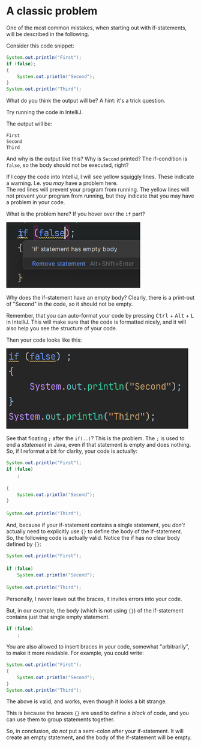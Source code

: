 # A classic problem

One of the most common mistakes, when starting out with if-statements, will be described in the following.

Consider this code snippet:

```java
System.out.println("First");
if (false); 
{
    System.out.println("Second");
}
System.out.println("Third");
```

What do you think the output will be? A hint: it's a trick question.

Try running the code in IntelliJ.

<hint title="Hint">

The output will be:
```
First
Second
Third
```

</hint>

And why is the output like this? Why is `Second` printed? The if-condition is `false`, so the body should not be executed, right?

If I copy the code into IntelliJ, I will see yellow squiggly lines. These indicate a warning. I.e. you _may_ have a problem here.\
The red lines will prevent your program from running. The yellow lines will not prevent your program from running, but they indicate that you may have a problem in your code.

What is the problem here? If you hover over the `if` part?

![wrong](Resources/WhatsWrong.png)

Why does the if-statement have an empty body? Clearly, there is a print-out of "Second" in the code, so it should not be empty.

Remember, that you can auto-format your code by pressing <kbd>Ctrl</kbd> + <kbd>Alt</kbd> + <kbd>L</kbd>  in IntelliJ. This will make sure that the code is formatted nicely, and it will also help you see the structure of your code.

Then your code looks like this:

![wrong2](Resources/FormattedProblem.png)

See that floating `;` after the `if(..)`? This is the problem. The `;` is used to end a _statement_ in Java, even if that statement is empty and does nothing.\
So, if I reformat a bit for clarity, your code is actually:

```java
System.out.println("First");
if (false)
    ; 

{
    System.out.println("Second");
}

System.out.println("Third");
```

And, because if your if-statement contains a single statement, you _don't_ actually need to explicitly use `{}` to define the body of the if-statement.\
So, the following code is actually valid. Notice the if has no clear body defined by `{}`:

```java
System.out.println("First");

if (false)
    System.out.println("Second");

System.out.println("Third");
```

Personally, I never leave out the braces, it invites errors into your code.

But, in our example, the body (which is not using `{}`) of the if-statement contains just that single empty statement.

```java
if (false)
    ; 
```

You are also allowed to insert braces in your code, somewhat "arbitrarily", to make it more readable. For example, you could write:

```java
System.out.println("First");
{
    System.out.println("Second");
}
System.out.println("Third");
```

The above is valid, and works, even though it looks a bit strange. 

This is because the braces `{}` are used to define a _block_ of code, and you can use them to group statements together.

So, in conclusion, _do not_ put a semi-colon after your if-statement. It will create an empty statement, and the body of the if-statement will be empty.